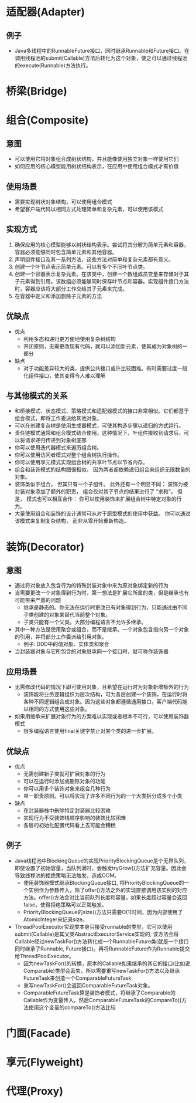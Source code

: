 # 适配器(Adapter)

## 例子
* Java多线程中的RunnableFuture接口，同时继承Runnable和Future接口。在调用线程池的submit(Callable)方法后转化为这个对象，使之可以通过线程池的execute(Runnable)方法执行。
# 桥梁(Bridge)

# 组合(Composite)
## 意图
* 可以使用它将对象组合成树状结构，并且能像使用独立对象一样使用它们
* 如何应用的核心模型能用树状结构表示，在应用中使用组合模式才有价值
## 使用场景
* 需要实现树状对象结构，可以使用组合模式
* 希望客户端代码以相同方式处理简单和复杂元素，可以使用该模式
## 实现方式
1. 确保应用的核心模型能够以树状结构表示。尝试将其分解为简单元素和容器，容器必须能够同时包含简单元素和其他容器。
2. 声明组件接口及其一系列方法，这些方法对简单和复杂元素都有意义。
3. 创建一个叶节点表示简单元素。可以有多个不同叶节点类。
4. 创建一个容器表示复杂元素。在该类中，创建一个数组成员变量来存储对于其子元素得到引用。该数组必须能够同时保存叶节点和容器。实现组件接口方法时，容器应该将大部分工作交给其子元素来完成。
5. 在容器中定义和添加删除子元素的方法
## 优缺点
* 优点
  * 利用多态和递归更方便地使用复杂树结构
  * 开闭原则，无需更改现有代码，就可以添加新元素，使其成为对象树的一部分
* 缺点
  * 对于功能差异较大的类，提供公共接口或许比较困难。有时需要过度一般化组件接口，使其变得令人难以理解

## 与其他模式的关系
* 和桥接模式、状态模式、策略模式和适配器模式的接口非常相似。它们都基于组合模式，即将工作委派给其他对象。
* 可以在创建复杂树是使用生成器模式，可使其构造步骤以递归的方式运行。
* 责任链模式通常和组合模式结合使用。这种情况下，叶组件接收到请求后，可以将请求递归传递到对象树底部
* 你可以使用迭代器模式来遍历组合树。
* 你可以使用访问者模式对整个组合树执行操作。
* 你可以使用享元模式实现组合树的共享叶节点以节省内存。
* 组合和装饰模式的结构图很相似， 因为两者都依赖递归组合来组织无限数量的对象。
* 装饰类似于组合， 但其只有一个子组件。 此外还有一个明显不同： 装饰为被封装对象添加了额外的职责， 组合仅对其子节点的结果进行了 “求和”。
  但是， 模式也可以相互合作： 你可以使用装饰来扩展组合树中特定对象的行为。
* 大量使用组合和装饰的设计通常可从对于原型模式的使用中获益。 你可以通过该模式来复制复杂结构， 而非从零开始重新构造。

# 装饰(Decorator)
## 意图
* 通过将对象放入包含行为的特殊封装对象中来为原对象绑定新的行为
* 当需要更改一个对象得到行为时，第一想法是扩展它所属的类，但是继承也有可能带来严重的问题
  * 继承是静态的。你无法在运行时更改已有对象得到行为，只能通过由不同子类创建的对象来替代当前整个对象。
  * 子类只能有一个父类。大部分编程语言不允许多继承。
* 其中一种方法是使用聚合或组合，而不是继承。一个对象包含指向另一个对象的引用，并将部分工作委派给引用对象。
  * 例子: DDD中的值对象、实体类和聚合
* 当封装器对象与它所包含的对象继承同一个接口时，就可称作装饰器

## 应用场景
* 无需修改代码的情况下即可使用对象，且希望在运行时为对象新增额外的行为
  * 装饰能将业务逻辑组织为层次结构，可为各层创建一个装饰，在运行时将各种不同逻辑组合成对象。因为这些对象都遵循通用接口，客户端代码能以相同的方式使用这些对象。
* 如果用继承来扩展对象行为的方案难以实现或者根本不可行，可以使用装饰器模式
  * 很多编程语言使用final关键字禁止对某个类的进一步扩展。

## 优缺点
* 优点
  * 无需创建新子类就可扩展对象的行为
  * 可以在运行时添加或删除对象的功能
  * 你可以用多个装饰对象来组合几种行为
  * 单一职责原则。可以将实现了许多不同行为的一个大类拆分成多个小类
* 缺点
  * 在封装器栈中删除特定封装器比较困难
  * 实现行为不受装饰栈顺序影响的装饰比较困难
  * 各层的初始化配置代码看上去可能会糟糕

## 例子
* Java线程池中BlockingQueue的实现PriorityBlockingQueue是个无界队列，即使设置了初始容量，当队列满时，会触发tryGrow()方法扩充容量。因此会导致线程池的拒绝策略无法触发，造成OOM。
  * 使用装饰器模式继承BlockingQueue接口, 将PriorityBlockingQueue的一个实例作为参数传入，除了offer()方法之外的实现直接调用该实例的对应方法。offer()方法会对比当前队列长度和容量，如果长度超过容量会返回false，使得拒绝策略可以正常触发。
  * PriorityBlockingQueue的size()方法只需要O(1)时间，因为内部使用了AtomicInteger来记录size。
* ThreadPoolExecutor实现类本身只接受runnable的类型，它可以使用submit(Callable)是其父类AbstractExecutorService实现的, 该方法会将Callable经过newTaskFor()方法转化成一个RunnableFuture类(就是一个接口同时继承了Runnable, Future接口)。再将RunnableFuture作为Runnable提交给ThreadPoolExecutor。
  * 因为newTaskFor()的转换，原本的Callable如果继承的其它的接口(比如说Comparable)类型会丢失，所以需要重写newTaskFor()方法以及继承FutureTask来创造一个ComparableFutureTask
  * 重写newTaskFor()会返回ComparableFutureTask对象。
  * ComparableFutureTask算是装饰者模式，将继承了Comparable的Callable作为变量传入，然后ComparableFutureTask的CompareTo()方法使用这个变量的compareTo()方法比较
# 门面(Facade)

# 享元(Flyweight)

# 代理(Proxy)